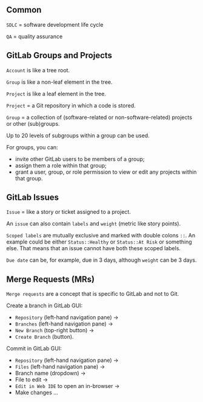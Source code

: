 ## Common

`SDLC` = software development life cycle

`QA` = quality assurance

## GitLab Groups and Projects

`Account` is like a tree root.

`Group` is like a non-leaf element in the tree.

`Project` is like a leaf element in the tree.

`Project` = a Git repository in which a code is stored.

`Group` = a collection of (software-related or non-software-related) projects or other (sub)groups.

Up to 20 levels of subgroups within a group can be used.

For groups, you can:
- invite other GitLab users to be members of a group;
- assign them a role within that group;
- grant a user, group, or role permission to view or edit any projects within that group.

## GitLab Issues

`Issue` = like a story or ticket assigned to a project.

An `issue` can also contain `labels` and `weight` (metric like story points).  

`Scoped labels` are mutually exclusive and marked with double colons `::`. 
An example could be either `Status::Healthy` or `Status::At Risk` or something else. 
That means that an issue cannot have both these scoped labels.

`Due date` can be, for example, due in 3 days, although `weight` can be 3 days. 

## Merge Requests (MRs)

`Merge requests` are a concept that is specific to GitLab and not to Git.

Create a branch in GitLab GUI: 
- `Repository` (left-hand navigation pane) -> 
- `Branches` (left-hand navigation pane) ->
- `New Branch` (top-right button) ->
- `Create Branch` (button).

Commit in GitLab GUI: 
- `Repository` (left-hand navigation pane) -> 
- `Files` (left-hand navigation pane) -> 
- Branch name (dropdown) -> 
- File to edit -> 
- `Edit in Web IDE` to open an in-browser ->
- Make changes ...
